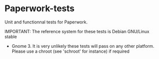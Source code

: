 Paperwork-tests
===============

Unit and functionnal tests for Paperwork.

IMPORTANT: The reference system for these tests is Debian GNU/Linux stable
+ Gnome 3. It is very unlikely these tests will pass on any other platform.
Please use a chroot (see 'schroot' for instance) if required

